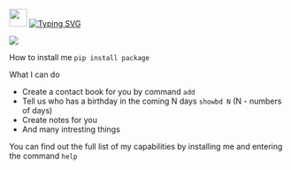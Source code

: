 <img src="https://github.com/blackcater/blackcater/raw/main/images/Hi.gif" height="32"/></h1>
<a href="https://git.io/typing-svg"><img src="https://readme-typing-svg.demolab.com?font=Fira+Code&pause=1000&width=600&height=60&lines=Hi+there%2C+I'm+your+personal+assistant+Ostap" alt="Typing SVG" /></a>

<img src="https://img.shields.io/badge/made%20by-GoIT Team 3-blue.svg" >


How to install me
``pip install package``

What I can do
* Create a contact book for you by command ``add``
* Tell us who has a birthday in the coming N days ``showbd N`` (N - numbers of days)
* Create notes for you
* And many intresting things

You can find out the full list of my capabilities by installing me and entering the command ``help``

